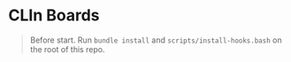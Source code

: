 # CLIn Boards

> Before start. Run `bundle install` and `scripts/install-hooks.bash` on the root of this repo.
